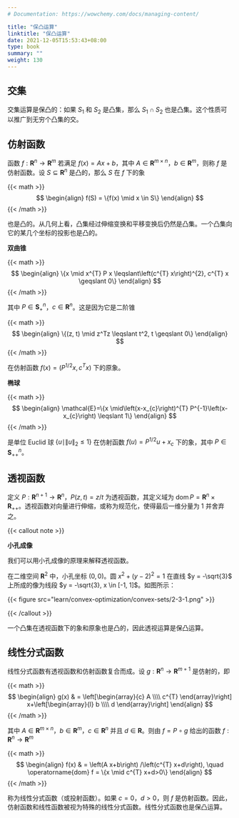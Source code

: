 ```yaml
---
# Documentation: https://wowchemy.com/docs/managing-content/

title: "保凸运算"
linktitle: "保凸运算"
date: 2021-12-05T15:53:43+08:00
type: book
summary: ""
weight: 130
---
```


<!--more-->

## 交集

交集运算是保凸的：如果 $S_1$ 和 $S_2$ 是凸集，那么 $S_1 \cap S_2$ 也是凸集。这个性质可以推广到无穷个凸集的交。

## 仿射函数

函数 $f: \mathbf{R}^n \rightarrow \mathbf{R}^m$ 若满足 $f(x) = Ax + b$，其中 $A \in \mathbf{R}^{m \times n}$，$b \in \mathbf{R}^m$，则称 $f$ 是仿射函数。设 $S \subseteq \mathbf{R}^n$ 是凸的，那么 $S$ 在 $f$ 下的象

{{< math >}}
$$
\begin{align}
f(S) = \{f(x) \mid x \in S\}
\end{align}
$$
{{< /math >}}

也是凸的。从几何上看，凸集经过伸缩变换和平移变换后仍然是凸集。一个凸集向它的某几个坐标的投影也是凸的。

**双曲锥**

{{< math >}}
$$
\begin{align}
\{x \mid x^{T} P x \leqslant\left(c^{T} x\right)^{2}, c^{T} x \geqslant 0\}
\end{align}
$$
{{< /math >}}

其中 $P \in \mathbf{S}_+^n$，$c \in \mathbf{R}^n$。这是因为它是二阶锥

{{< math >}}
$$
\begin{align}
\{(z, t) \mid z^Tz \leqslant t^2, t \geqslant 0\}
\end{align}
$$
{{< /math >}}

在仿射函数 $f(x) = (P^{1/2}x, c^Tx)$ 下的原象。

**椭球**

{{< math >}}
$$
\begin{align}
\mathcal{E}=\{x \mid\left(x-x_{c}\right)^{T} P^{-1}\left(x-x_{c}\right) \leqslant 1\}
\end{align}
$$
{{< /math >}}

是单位 Euclid 球 $\{u \mid \|u\| _2 \leqslant 1\}$ 在仿射函数 $f(u) = P^{1/2}u + x_c$ 下的象，其中 $P \in \mathbf{S} _{++} ^{n}$。

## 透视函数

定义 $P: \mathbf{R}^{n+1} \rightarrow \mathbf{R}^{n}$，$P(z, t) = z/t$ 为透视函数，其定义域为 $\operatorname{dom} P = \mathbf{R}^{n} \times \mathbf{R}_{++}$。透视函数对向量进行伸缩，或称为规范化，使得最后一维分量为 $1$ 并舍弃之。

{{< callout note >}}

**小孔成像**

我们可以用小孔成像的原理来解释透视函数。

在二维空间 $\mathbf{R}^{2}$ 中，小孔坐标 $(0, 0)$。圆 $x^2 + (y-2)^2 = 1$ 在直线 $y = -\sqrt{3}$ 上所成的像为线段 $y = -\sqrt{3}, x \in [-1, 1]$。如图所示：

{{< figure src="learn/convex-optimization/convex-sets/2-3-1.png" >}}

{{< /callout >}}

一个凸集在透视函数下的象和原象也是凸的，因此透视运算是保凸运算。

## 线性分式函数

线性分式函数有透视函数和仿射函数复合而成。设 $g: \mathbf{R}^{n} \rightarrow \mathbf{R}^{m+1}$ 是仿射的，即

{{< math >}}
$$
\begin{align}
g(x) & = \left[\begin{array}{c}
A \\\\
c^{T}
\end{array}\right] x+\left[\begin{array}{l}
b \\\\
d
\end{array}\right]
\end{align}
$$
{{< /math >}}

其中 $A \in \mathbf{R}^{m \times n}$，$b \in \mathbf{R}^{m}$，$c \in \mathbf{R}^{n}$ 并且 $d \in \mathbf{R}$。则由 $f = P \circ g$ 给出的函数 $f: \mathbf{R}^{n} \rightarrow \mathbf{R}^{m}$

{{< math >}}
$$
\begin{align}
f(x) & = \left(A x+b\right) /\left(c^{T} x+d\right), \quad \operatorname{dom} f = \{x \mid c^{T} x+d>0\}
\end{align}
$$
{{< /math >}}

称为线性分式函数（或投射函数）。如果 $c=0$，$d > 0$，则 $f$ 是仿射函数。因此，仿射函数和线性函数被视为特殊的线性分式函数。线性分式函数也是保凸运算。